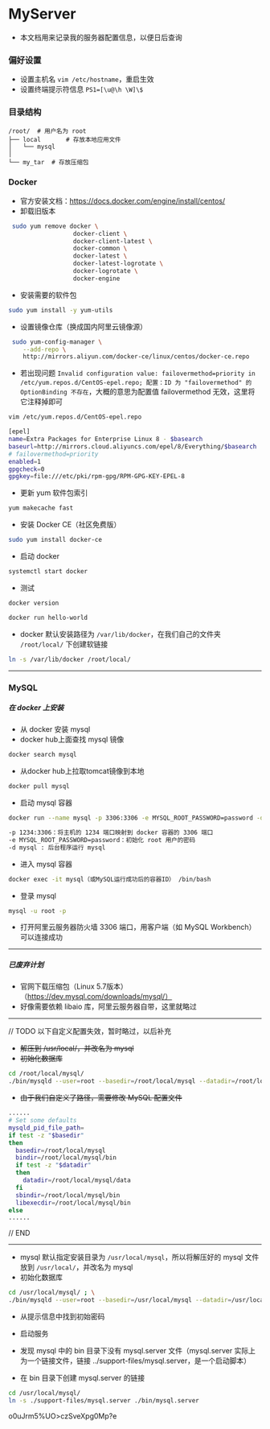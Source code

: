 # MyServer 

- 本文档用来记录我的服务器配置信息，以便日后查询

### 偏好设置

- 设置主机名 `vim /etc/hostname`，重启生效
- 设置终端提示符信息 `PS1=[\u@\h \W]\$`

### 目录结构

```
/root/	# 用户名为 root
├── local		# 存放本地应用文件
│   └── mysql	
│
└── my_tar	# 存放压缩包
```

### Docker

- 官方安装文档：https://docs.docker.com/engine/install/centos/
- 卸载旧版本

```bash
 sudo yum remove docker \
                  docker-client \
                  docker-client-latest \
                  docker-common \
                  docker-latest \
                  docker-latest-logrotate \
                  docker-logrotate \
                  docker-engine
```

- 安装需要的软件包

```bash
sudo yum install -y yum-utils
```

- 设置镜像仓库（换成国内阿里云镜像源）

```bash
 sudo yum-config-manager \
    --add-repo \
    http://mirrors.aliyun.com/docker-ce/linux/centos/docker-ce.repo
```

- 若出现问题 `Invalid configuration value: failovermethod=priority in /etc/yum.repos.d/CentOS-epel.repo; 配置：ID 为 "failovermethod" 的 OptionBinding 不存在`，大概的意思为配置值  failovermethod 无效，这里将它注释掉即可

```bash
vim /etc/yum.repos.d/CentOS-epel.repo

[epel]
name=Extra Packages for Enterprise Linux 8 - $basearch
baseurl=http://mirrors.cloud.aliyuncs.com/epel/8/Everything/$basearch
# failovermethod=priority
enabled=1
gpgcheck=0
gpgkey=file:///etc/pki/rpm-gpg/RPM-GPG-KEY-EPEL-8
```

- 更新 yum 软件包索引

```bash
yum makecache fast
```

- 安装 Docker CE（社区免费版）

```bash
sudo yum install docker-ce
```

- 启动 docker

```bash
systemctl start docker
```

- 测试

```bash
docker version

docker run hello-world
```

- docker 默认安装路径为 `/var/lib/docker`，在我们自己的文件夹 `/root/local/` 下创建软链接

```bash
ln -s /var/lib/docker /root/local/
```

------

### MySQL

##### 在 docker 上安装

- 从 docker 安装 mysql
- docker hub上面查找 mysql 镜像

```bash
docker search mysql
```

- 从docker hub上拉取tomcat镜像到本地

```bash
docker pull mysql
```

- 启动 mysql 容器

```bash
docker run --name mysql -p 3306:3306 -e MYSQL_ROOT_PASSWORD=password -d mysql

-p 1234:3306：将主机的 1234 端口映射到 docker 容器的 3306 端口
-e MYSQL_ROOT_PASSWORD=password：初始化 root 用户的密码
-d mysql : 后台程序运行 mysql 
```

- 进入 mysql 容器

```bash
docker exec -it mysql（或MySQL运行成功后的容器ID） /bin/bash 
```

- 登录 mysql

```bash
mysql -u root -p
```

- 打开阿里云服务器防火墙 3306 端口，用客户端（如 MySQL Workbench）可以连接成功

------

##### 已废弃计划

- 官网下载压缩包（Linux 5.7版本）（https://dev.mysql.com/downloads/mysql/）
- 好像需要依赖 libaio 库，阿里云服务器自带，这里就略过

------

// TODO	以下自定义配置失效，暂时略过，以后补充
- ~~解压到 /usr/local/，并改名为 mysql~~
- ~~初始化数据库~~ 

```bash
cd /root/local/mysql/
./bin/mysqld --user=root --basedir=/root/local/mysql --datadir=/root/local/mysql/data --initialize
```

- ~~由于我们自定义了路径，需要修改 MySQL 配置文件~~

```bash
......
# Set some defaults
mysqld_pid_file_path=
if test -z "$basedir"
then
  basedir=/root/local/mysql
  bindir=/root/local/mysql/bin
  if test -z "$datadir"
  then
    datadir=/root/local/mysql/data
  fi
  sbindir=/root/local/mysql/bin
  libexecdir=/root/local/mysql/bin
else
......
```

// END

------

- mysql 默认指定安装目录为 `/usr/local/mysql`，所以将解压好的 mysql 文件放到 `/usr/local/`，并改名为 mysql
- 初始化数据库

```bash
cd /usr/local/mysql/ ; \
./bin/mysqld --user=root --basedir=/usr/local/mysql --datadir=/usr/local/mysql/data --initialize
```

- 从提示信息中找到初始密码
- 启动服务




- 发现 mysql 中的 bin 目录下没有 mysql.server 文件（mysql.server 实际上为一个链接文件，链接 ../support-files/mysql.server，是一个启动脚本）
- 在 bin 目录下创建 mysql.server 的链接  

```bash
cd /usr/local/mysql/
ln -s ./support-files/mysql.server ./bin/mysql.server
```
 o0uJrm5%UO>czSveXpg0Mp?e
